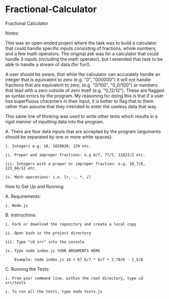 # Fractional-Calculator

Fractional Calculator

Notes:

This was an open-ended project where the task was to build a calculator that could handle specific inputs consisting of fractions, whole numbers, and a few math operators. The original ask was for a calculator that could handle 3 inputs (including the math operator), but I extended that task to be able to handle a stream of data (for fun!).

A user should be aware, that while the calculator can accurately handle an integer that is equivalent to zero (e.g. "0", "000000") it will not handle fractions that are equivalent to zero, (e.g. "0/100", "0_0/100") or numbers that lead with a zero outside of zero itself (e.g. "0_12/12"). These are flagged as syntax errors by the program. My reasoning for doing this is that if a user has superfluous characters in their input, it is better to flag that to them rather than assume that they intended to enter the useless data that way.

This same line of thinking was used to write other tests which results in a rigid manner of inputting data into the program.

A. There are four data inputs that are accepted by the program (arguments should be separated by one or more white spaces):

    i. Integers e.g. 10, 1029039, 129 etc.

    ii. Proper and improper fractions: e.g 6/7, 77/5, 12823/2 etc.

    iii. Integers with a proper or improper fraction: e.g. 10_7/8, 123_66/12 etc.

    iv. Math operations: i.e. [+, -, *, /]

How to Get Up and Running:

A. Requirements:

    i. Node.js

B. Instructions:

    i. Fork or download the repository and create a local copy

    ii. Open bash in the project directory

    iii. Type "cd src" into the console

    iv. Type node index.js YOUR ARGUMENTS HERE

        Example: node index.js 10 + 67_6/7 * 6/7 + 2_70/6 - 2_5/8

C. Running the Tests:

    i. From your command line, within the root directory, type cd src/tests

    i. To run all the tests, type node tests.js
